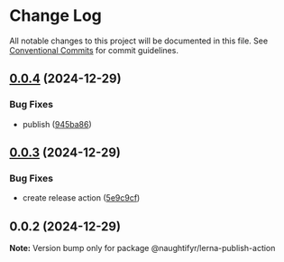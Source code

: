 # Change Log

All notable changes to this project will be documented in this file.
See [Conventional Commits](https://conventionalcommits.org) for commit guidelines.

## [0.0.4](https://github.com/naughtifyr/lerna-publish-action/compare/v0.0.3...v0.0.4) (2024-12-29)


### Bug Fixes

* publish ([945ba86](https://github.com/naughtifyr/lerna-publish-action/commit/945ba86d81034385a2fb85b866705494e7a834c1))





## [0.0.3](https://github.com/naughtifyr/lerna-publish-action/compare/v0.0.2...v0.0.3) (2024-12-29)


### Bug Fixes

* create release action ([5e9c9cf](https://github.com/naughtifyr/lerna-publish-action/commit/5e9c9cf18634213dba14526614737271bd308ca9))





## 0.0.2 (2024-12-29)

**Note:** Version bump only for package @naughtifyr/lerna-publish-action
